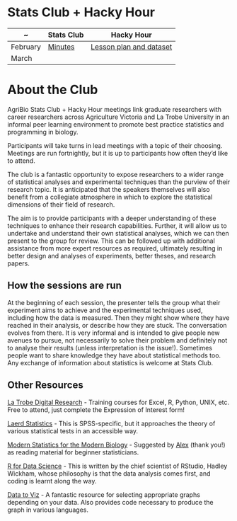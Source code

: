 # Stats Club + Hacky Hour
 
 ~ | Stats Club | Hacky Hour
------------ | ------------- | -------------
February | [Minutes](https://github.com/foriincharli/Stats_Club-Hacky_Hour/tree/master/Stats_Club/February_2020) | [Lesson plan and dataset](https://github.com/foriincharli/Stats_Club-Hacky_Hour/tree/master/Hacky_Hour/February_2020)
March |  | 

# About the Club

AgriBio Stats Club + Hacky Hour meetings link graduate researchers with career researchers across Agriculture Victoria and La Trobe University in an informal peer learning environment to promote best practice statistics and programming in biology.

Participants will take turns in lead meetings with a topic of their choosing. Meetings are run fortnightly, but it is up to participants how often they’d like to attend.

The club is a fantastic opportunity to expose researchers to a wider range of statistical analyses and experimental techniques than the purview of their research topic. It is anticipated that the speakers themselves will also benefit from a collegiate atmosphere in which to explore the statistical dimensions of their field of research.

The aim is to provide participants with a deeper understanding of these techniques to enhance their research capabilities. Further, it will allow us to undertake and understand their own statistical analyses, which we can then present to the group for review. This can be followed up with additional assistance from more expert resources as required, ultimately resulting in better design and analyses of experiments, better theses, and research papers.


## How the sessions are run

At the beginning of each session, the presenter tells the group what their experiment aims to achieve and the experimental techniques used, including how the data is measured. Then they might show where they have reached in their analysis, or describe how they are stuck. The conversation evolves from there. It is very informal and is intended to give people new avenues to pursue, not necessarily to solve their problem and definitely not to analyse their results (unless interpretation is the issue!). Sometimes people want to share knowledge they have about statistical methods too. Any exchange of information about statistics is welcome at Stats Club.

 

## Other Resources

[La Trobe Digital Research](https://www.latrobe.edu.au/research-infrastructure/digital-research/training-and-events) - Training courses for Excel, R, Python, UNIX, etc. Free to attend, just complete the Expression of Interest form!

[Laerd Statistics](https://statistics.laerd.com/spss-tutorials/one-way-anova-using-spss-statistics.php) - This is SPSS-specific, but it approaches the theory of various statistical tests in an accessible way.

[Modern Statistics for the Modern Biology](http://web.stanford.edu/class/bios221/book/) - Suggested by [Alex](https://github.com/alexpiper) (thank you!) as reading material for beginner statisticians.

[R for Data Science](https://r4ds.had.co.nz/) - This is written by the chief scientist of RStudio, Hadley Wickham, whose philosophy is that the data analysis comes first, and coding is learnt along the way.

[Data to Viz](https://www.data-to-viz.com/) - A fantastic resource for selecting appropriate graphs depending on your data. Also provides code necessary to produce the graph in various languages.
